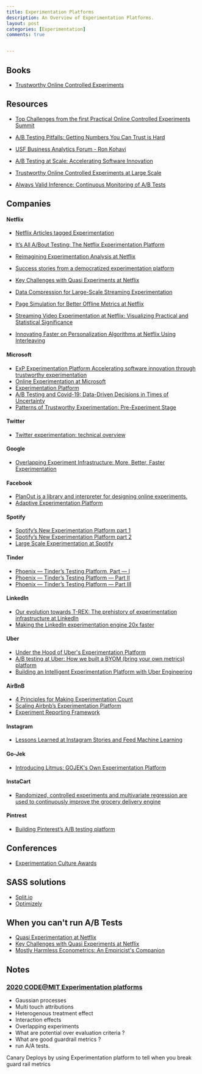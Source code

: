 ```yaml
---
title: Experimentation Platforms
description: An Overview of Experimentation Platforms.
layout: post
categories: [Experimentation]
comments: true


---
```


## Books

- [Trustworthy Online Controlled Experiments](https://www.arjunsriva.com/library/book_1/book_1183.html)

## Resources

- [Top Challenges from the first Practical Online Controlled Experiments Summit](https://research.fb.com/wp-content/uploads/2019/06/Top-Challenges-from-the-first-Practical-Online-Controlled-Experiments-Summit.pdf)

- [A/B Testing Pitfalls: Getting Numbers You Can Trust is Hard](https://www.youtube.com/watch?v=HEGI5QN3fXE)

- [USF Business Analytics Forum - Ron Kohavi](https://www.youtube.com/watch?v=wT3dBSVGgjA)

- [A/B Testing at Scale: Accelerating Software Innovation ](http://videolectures.net/kdd2017_tutorial15_software_innovation/)

- [Trustworthy Online Controlled Experiments at Large Scale ](https://www.youtube.com/watch?v=kTAFOCynWIg)

- [Always Valid Inference: Continuous Monitoring of A/B Tests](https://www.youtube.com/watch?v=BanBrr3Hzm8)

## Companies

#### Netflix

- [Netflix Articles tagged Experimentation](https://netflixtechblog.com/tagged/experimentation)
- [It’s All A/Bout Testing: The Netflix Experimentation Platform](https://netflixtechblog.com/its-all-a-bout-testing-the-netflix-experimentation-platform-4e1ca458c15)
- [Reimagining Experimentation Analysis at Netflix](https://netflixtechblog.com/reimagining-experimentation-analysis-at-netflix-71356393af21)
- [Success stories from a democratized experimentation platform](https://drive.google.com/file/d/1TjTkgSzGQXtFxro5vdInUUIpsmJPdCiO/view)
- [Key Challenges with Quasi Experiments at Netflix](https://netflixtechblog.com/key-challenges-with-quasi-experiments-at-netflix-89b4f234b852)
- [Data Compression for Large-Scale Streaming Experimentation](https://netflixtechblog.com/data-compression-for-large-scale-streaming-experimentation-c20bfab8b9ce)
- [Page Simulation for Better Offline Metrics at Netflix](https://netflixtechblog.com/page-simulator-fa02069fb269)

- [Streaming Video Experimentation at Netflix: Visualizing Practical and Statistical Significance](https://netflixtechblog.com/streaming-video-experimentation-at-netflix-visualizing-practical-and-statistical-significance-7117420f4e9a)
- [Innovating Faster on Personalization Algorithms at Netflix Using Interleaving](https://netflixtechblog.com/interleaving-in-online-experiments-at-netflix-a04ee392ec55)

#### Microsoft

- [ExP Experimentation Platform Accelerating software innovation through trustworthy experimentation](https://exp-platform.com/)
- [Online Experimentation at Microsoft](https://ai.stanford.edu/~ronnyk/ExPThinkWeek2009Public.pdf)
- [Experimentation Platform](https://www.microsoft.com/en-us/research/group/experimentation-platform-exp/)
- [A/B Testing and Covid-19: Data-Driven Decisions in Times of Uncertainty](https://www.microsoft.com/en-us/research/group/experimentation-platform-exp/articles/a-b-testing-and-covid-19-data-driven-decisions-in-times-of-uncertainty/)
- [Patterns of Trustworthy Experimentation: Pre-Experiment Stage](https://www.microsoft.com/en-us/research/group/experimentation-platform-exp/articles/patterns-of-trustworthy-experimentation-pre-experiment-stage/)

#### Twitter

- [Twitter experimentation: technical overview](https://blog.twitter.com/engineering/en_us/a/2015/twitter-experimentation-technical-overview.html)

#### Google

- [Overlapping Experiment Infrastructure: More, Better, Faster Experimentation](https://static.googleusercontent.com/media/research.google.com/en//pubs/archive/36500.pdf)

#### Facebook

- [PlanOut is a library and interpreter for designing online experiments.](http://facebook.github.io/planout/)
- [Adaptive Experimentation Platform](https://github.com/facebook/Ax)

#### Spotify

- [Spotify’s New Experimentation Platform part 1](https://engineering.atspotify.com/2020/10/29/spotifys-new-experimentation-platform-part-1/)
- [Spotify’s New Experimentation Platform part 2](https://engineering.atspotify.com/2020/11/02/spotifys-new-experimentation-platform-part-2/)
- [Large Scale Experimentation at Spotify](https://www.infoq.com/news/2016/12/large-experimentation-spotify/)

#### Tinder

- [Phoenix — Tinder’s Testing Platform, Part — I](https://medium.com/tinder-engineering/phoenix-tinders-testing-platform-part-i-8e51c19ca977)
- [Phoenix — Tinder’s Testing Platform — Part II](https://medium.com/tinder-engineering/phoenix-tinders-testing-platform-part-ii-e99fbc72af55)
- [Phoenix — Tinder’s Testing Platform — Part III](https://medium.com/tinder-engineering/phoenix-tinders-testing-platform-part-iii-520728b9537)

#### LinkedIn

- [Our evolution towards T-REX: The prehistory of experimentation infrastructure at LinkedIn](https://engineering.linkedin.com/blog/2020/our-evolution-towards-t-rex--the-prehistory-of-experimentation-i)
- [Making the LinkedIn experimentation engine 20x faster](https://engineering.linkedin.com/blog/2020/making-the-linkedin-experimentation-engine-20x-faster)

#### Uber

- [Under the Hood of Uber's Experimentation Platform](https://eng.uber.com/xp/)
- [A/B testing at Uber: How we built a BYOM (bring your own metrics) platform](https://conferences.oreilly.com/strata/strata-ny-2018/public/schedule/detail/69126.html)
- [Building an Intelligent Experimentation Platform with Uber Engineering](https://eng.uber.com/experimentation-platform/)

#### AirBnB

- [4 Principles for Making Experimentation Count](https://medium.com/airbnb-engineering/4-principles-for-making-experimentation-count-7a5f1a5268a)
- [Scaling Airbnb’s Experimentation Platform](https://medium.com/airbnb-engineering/https-medium-com-jonathan-parks-scaling-erf-23fd17c91166)
- [Experiment Reporting Framework](https://medium.com/airbnb-engineering/experiment-reporting-framework-4e3fcd29e6c0#.cbl72jip2)

#### Instagram

- [Lessons Learned at Instagram Stories and Feed Machine Learning](https://instagram-engineering.com/lessons-learned-at-instagram-stories-and-feed-machine-learning-54f3aaa09e56)

#### Go-Jek

- [Introducing Litmus: GOJEK's Own Experimentation Platform](https://blog.gojekengineering.com/introducing-litmus-gojeks-own-experimentation-platform-3803467b6a53)

#### InstaCart

- [Randomized, controlled experiments and multivariate regression are used to continuously improve the grocery delivery engine ](https://tech.instacart.com/it-all-depends-4bb7b22e854b)

#### Pintrest

- [Building Pinterest’s A/B testing platform](https://medium.com/pinterest-engineering/building-pinterests-a-b-testing-platform-ab4934ace9f4)

## Conferences

- [Experimentation Culture Awards](https://experimentationcultureawards.com/#register)

## SASS solutions

- [Split.io](https://www.split.io/)
- [Optimizely](https://www.optimizely.com/)

## When you can't run A/B Tests

- [Quasi Experimentation at Netflix](https://netflixtechblog.com/quasi-experimentation-at-netflix-566b57d2e362)
- [Key Challenges with Quasi Experiments at Netflix](https://netflixtechblog.com/key-challenges-with-quasi-experiments-at-netflix-89b4f234b852)
- [Mostly Harmless Econometrics: An Empiricist's Companion](https://www.arjunsriva.com/library/book_1/book_1176.html)

## Notes

### [2020 CODE@MIT Experimentation platforms](https://youtu.be/8yLC5oBP9fI)

- Gaussian processes
- Multi touch attributions
- Heterogenous treatment effect
- Interaction effects
- Overlapping experiments
- What are potential over evaluation criteria ?
- What are good guardrail metrics ?
- run A/A tests.

Canary Deploys by using Experimentation platform to tell when you break guard rail metrics
